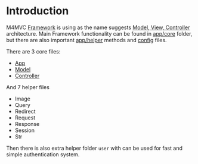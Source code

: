 # Introduction

M4MVC [Framework](https://en.wikipedia.org/wiki/Software_framework) is using as the name suggests [Model, View, Controller](https://en.wikipedia.org/wiki/Model%E2%80%93view%E2%80%93controller) architecture. Main Framework functionality can be found in [app/core](https://github.com/Matoo125/M4CMS/tree/master/app/core) folder, but there are also important [app/helper](https://github.com/Matoo125/M4CMS/tree/master/app/helper ) methods and [config](https://github.com/Matoo125/M4CMS/tree/master/app/config) files.

There are 3 core files:

- [App](core/app.md)
- [Model](core/model.md)
- [Controller](core/controller.md)


And 7 helper files

- Image
- Query
- Redirect
- Request
- Response
- Session
- Str

Then there is also extra helper folder `user` with can be used for fast and simple authentication system.